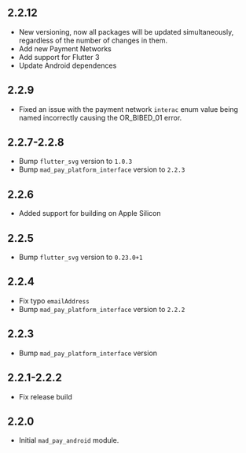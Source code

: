 ## 2.2.12

* New versioning, now all packages will be updated simultaneously, regardless of the number of changes in them.
* Add new Payment Networks
* Add support for Flutter 3
* Update Android dependences

## 2.2.9

* Fixed an issue with the payment network `interac` enum value being named incorrectly causing the OR_BIBED_01 error.

## 2.2.7-2.2.8

* Bump `flutter_svg` version to `1.0.3`
* Bump `mad_pay_platform_interface` version to `2.2.3`

## 2.2.6

* Added support for building on Apple Silicon

## 2.2.5

* Bump `flutter_svg` version to `0.23.0+1`

## 2.2.4

* Fix typo `emailAddress`
* Bump `mad_pay_platform_interface` version to `2.2.2`

## 2.2.3

* Bump `mad_pay_platform_interface` version

## 2.2.1-2.2.2

* Fix release build

## 2.2.0

* Initial `mad_pay_android` module.